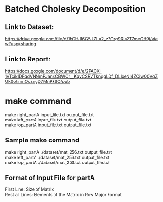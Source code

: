 # Batched Cholesky Decomposition

## Link to Dataset:
https://drive.google.com/file/d/1hCHJI6G5UZLa2_zZOrg9RIs2T7meQH9j/view?usp=sharing

## Link to Report:
https://docs.google.com/document/d/e/2PACX-1vTcik1DFqdVNNmPJan4CBWCr__KqvCSRVTknqgLQf_DLIxeNI4ZCiwO0VqZUk6otmmOczngD7MnKk8O/pub

# make command
make right_partA input_file.txt output_file.txt <br />
make left_partA input_file.txt output_file.txt <br />
make top_partA input_file.txt output_file.txt <br />

## Sample make command
make right_partA ./dataset/mat_256.txt output_file.txt <br />
make left_partA ./dataset/mat_256.txt output_file.txt <br />
make top_partA ./dataset/mat_256.txt output_file.txt <br />

## Format of Input File for partA
First Line: Size of Matrix <br />
Rest all Lines: Elements of the Matrix in Row Major Format <br />
